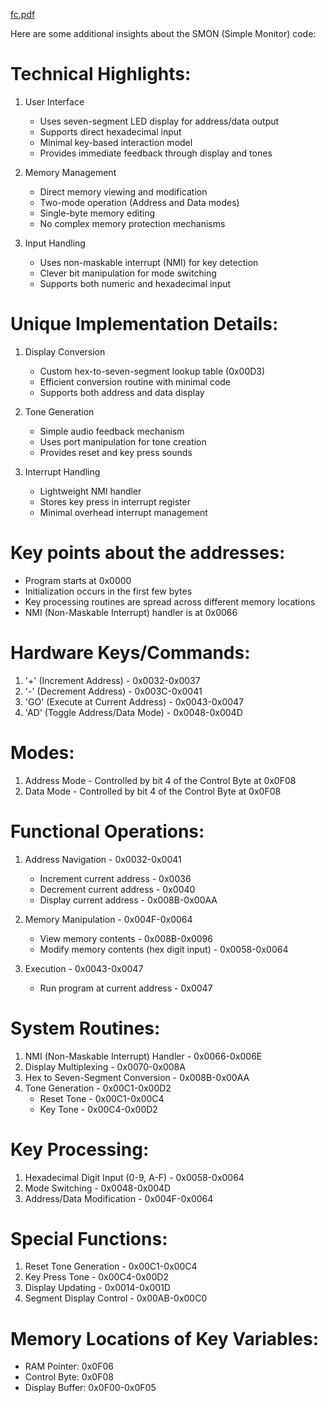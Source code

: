 [fc.pdf](https://github.com/user-attachments/files/18838493/fc.pdf)

Here are some additional insights about the SMON (Simple Monitor) code:


# Technical Highlights:

1. User Interface
   - Uses seven-segment LED display for address/data output
   - Supports direct hexadecimal input
   - Minimal key-based interaction model
   - Provides immediate feedback through display and tones

2. Memory Management
   - Direct memory viewing and modification
   - Two-mode operation (Address and Data modes)
   - Single-byte memory editing
   - No complex memory protection mechanisms

3. Input Handling
   - Uses non-maskable interrupt (NMI) for key detection
   - Clever bit manipulation for mode switching
   - Supports both numeric and hexadecimal input

# Unique Implementation Details:
1. Display Conversion
   - Custom hex-to-seven-segment lookup table (0x00D3)
   - Efficient conversion routine with minimal code
   - Supports both address and data display

2. Tone Generation
   - Simple audio feedback mechanism
   - Uses port manipulation for tone creation
   - Provides reset and key press sounds

3. Interrupt Handling
   - Lightweight NMI handler
   - Stores key press in interrupt register
   - Minimal overhead interrupt management



# Key points about the addresses:
- Program starts at 0x0000
- Initialization occurs in the first few bytes
- Key processing routines are spread across different memory locations
- NMI (Non-Maskable Interrupt) handler is at 0x0066


# Hardware Keys/Commands:
1. '+' (Increment Address) - 0x0032-0x0037
2. '-' (Decrement Address) - 0x003C-0x0041
3. 'GO' (Execute at Current Address) - 0x0043-0x0047
4. 'AD' (Toggle Address/Data Mode) - 0x0048-0x004D

# Modes:
1. Address Mode - Controlled by bit 4 of the Control Byte at 0x0F08
2. Data Mode - Controlled by bit 4 of the Control Byte at 0x0F08

# Functional Operations:
1. Address Navigation - 0x0032-0x0041
   - Increment current address - 0x0036
   - Decrement current address - 0x0040
   - Display current address - 0x008B-0x00AA

2. Memory Manipulation - 0x004F-0x0064
   - View memory contents - 0x008B-0x0096
   - Modify memory contents (hex digit input) - 0x0058-0x0064

3. Execution - 0x0043-0x0047
   - Run program at current address - 0x0047

# System Routines:
1. NMI (Non-Maskable Interrupt) Handler - 0x0066-0x006E
2. Display Multiplexing - 0x0070-0x008A
3. Hex to Seven-Segment Conversion - 0x008B-0x00AA
4. Tone Generation - 0x00C1-0x00D2
   - Reset Tone - 0x00C1-0x00C4
   - Key Tone - 0x00C4-0x00D2

# Key Processing:
1. Hexadecimal Digit Input (0-9, A-F) - 0x0058-0x0064
2. Mode Switching - 0x0048-0x004D
3. Address/Data Modification - 0x004F-0x0064

# Special Functions:
1. Reset Tone Generation - 0x00C1-0x00C4
2. Key Press Tone - 0x00C4-0x00D2
3. Display Updating - 0x0014-0x001D
4. Segment Display Control - 0x00AB-0x00C0

# Memory Locations of Key Variables:
- RAM Pointer: 0x0F06
- Control Byte: 0x0F08
- Display Buffer: 0x0F00-0x0F05


